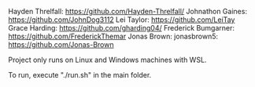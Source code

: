 Hayden Threlfall: https://github.com/Hayden-Threlfall/
Johnathon Gaines: https://github.com/JohnDog3112
Lei Taylor: https://github.com/LeiTay
Grace Harding: https://github.com/gharding04/
Frederick Bumgarner: https://github.com/FrederickThemar
Jonas Brown: jonasbrown5: https://github.com/Jonas-Brown 

Project only runs on Linux and Windows machines with WSL. 

To run, execute "./run.sh" in the main folder.
